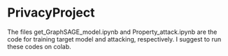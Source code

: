 # PrivacyProject
The files get_GraphSAGE_model.ipynb and Property_attack.ipynb are the code for training target model and attacking, respectively.
I suggest to run these codes on colab.
